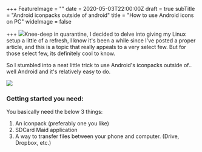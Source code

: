 +++
FeatureImage = ""
date = 2020-05-03T22:00:00Z
draft = true
subTitle = "Android iconpacks outside of android"
title = "How to use Android icons on PC"
wideImage = false

+++
![](https://res.cloudinary.com/dmw0znxgj/image/upload/v1588540058/AntvdUploads/Screenshot_20200430-203342_tuhyrr.png)Knee-deep in quarantine, I decided to delve into giving my Linux setup a little  of a refresh, I know it's been a while since I've posted a proper article, and this is a topic that really appeals to a very select few. But for those select few, its definitely cool to know.

So I stumbled into a neat little trick to use Android's iconpacks outside of.. well Android and it's relatively easy to do.

![](https://res.cloudinary.com/dmw0znxgj/image/upload/v1588540131/AntvdUploads/Screenshot_20200430-203342_bq5dwe.png)

### Getting started you need:

You basically need the below 3 things:

1. An iconpack (preferably one you like)
2. SDCard Maid application
3. A way to transfer files between your phone and computer. (Drive, Dropbox, etc.)

> 